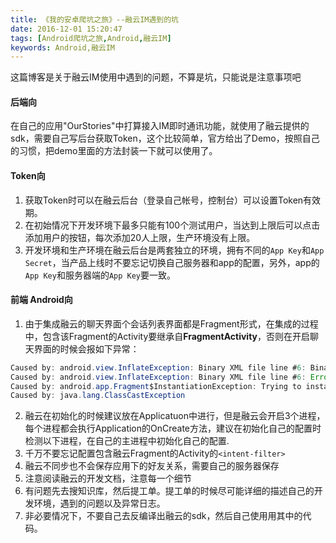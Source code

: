 ```yaml
---
title: 《我的安卓爬坑之旅》--融云IM遇到的坑
date: 2016-12-01 15:20:47
tags: [Android爬坑之旅,Android,融云IM]
keywords: Android,融云IM
---
```

这篇博客是关于融云IM使用中遇到的问题，不算是坑，只能说是注意事项吧
<!--more-->
#### 后端向
  在自己的应用"OurStories"中打算接入IM即时通讯功能，就使用了融云提供的sdk，需要自己写后台获取Token，这个比较简单，官方给出了Demo，按照自己的习惯，把demo里面的方法封装一下就可以使用了。
#### Token向
1. 获取Token时可以在融云后台（登录自己帐号，控制台）可以设置Token有效期。
2. 在初始情况下开发环境下最多只能有100个测试用户，当达到上限后可以点击添加用户的按钮，每次添加20人上限，生产环境没有上限。
3. 开发环境和生产环境在融云后台是两套独立的环境，拥有不同的`App Key`和`App Secret`，当产品上线时不要忘记切换自己服务器和app的配置，另外，app的`App Key`和服务器端的`App Key`要一致。
#### 前端 Android向
1. 由于集成融云的聊天界面个会话列表界面都是Fragment形式，在集成的过程中，包含该Fragment的Activity要继承自**FragmentActivity**，否则在开启聊天界面的时候会报如下异常：
```java
Caused by: android.view.InflateException: Binary XML file line #6: Binary XML file line #6: Error inflating class fragment 
Caused by: android.view.InflateException: Binary XML file line #6: Error inflating class fragment 
Caused by: android.app.Fragment$InstantiationException: Trying to instantiate a class io.rong.imkit.fragment.ConversationFragment that is not a Fragment 
Caused by: java.lang.ClassCastException 
```
2. 融云在初始化的时候建议放在Applicatuon中进行，但是融云会开启3个进程，每个进程都会执行Application的OnCreate方法，建议在初始化自己的配置时检测以下进程，在自己的主进程中初始化自己的配置.
3. 千万不要忘记配置包含融云Fragment的Activity的`<intent-filter>`
4. 融云不同步也不会保存应用下的好友关系，需要自己的服务器保存
5. 注意阅读融云的开发文档，注意每一个细节
6. 有问题先去搜知识库，然后提工单。提工单的时候尽可能详细的描述自己的开发环境，遇到的问题以及异常日志。
7. 非必要情况下，不要自己去反编译出融云的sdk，然后自己使用用其中的代码。

